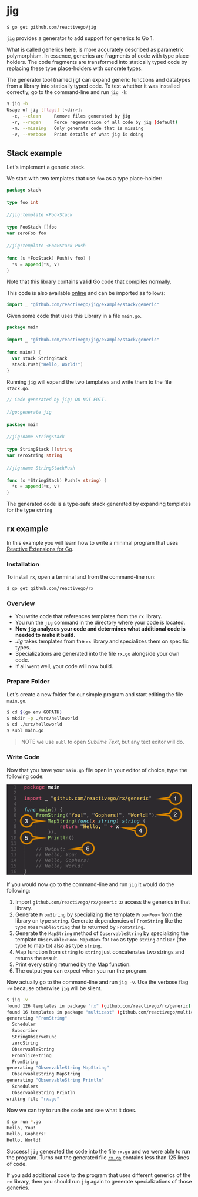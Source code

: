 # jig

    $ go get github.com/reactivego/jig

`jig` provides a generator to add support for generics to Go 1.

What is called generics here, is more accurately described as parametric polymorphism. In essence, generics are fragments of code with type place-holders. The code fragments are transformed into statically typed code by replacing these type place-holders with concrete types.

The generator tool (named [jig](..)) can expand generic functions and datatypes from a library into statically typed code.
To test whether it was installed correctly, go to the command-line and run `jig -h`:

```bash
$ jig -h
Usage of jig [flags] [<dir>]:
  -c, --clean     Remove files generated by jig
  -r, --regen     Force regeneration of all code by jig (default)
  -m, --missing   Only generate code that is missing
  -v, --verbose   Print details of what jig is doing
```
## Stack example

Let's implement a generic stack.

We start with two templates that use `foo` as a type place-holder:

```go
package stack

type foo int

//jig:template <Foo>Stack

type FooStack []foo
var zeroFoo foo

//jig:template <Foo>Stack Push

func (s *FooStack) Push(v foo) {
  *s = append(*s, v)
}
```
Note that this library contains **valid** Go code that compiles normally.

This code is also available [online](../example/stack/generic) and can be imported as follows:

```go
import _ "github.com/reactivego/jig/example/stack/generic"
```

Given some code that uses this Library in a file `main.go`.

```go
package main

import _ "github.com/reactivego/jig/example/stack/generic"

func main() {
  var stack StringStack
  stack.Push("Hello, World!")
}
```
Running `jig` will expand the two templates and write them to the file `stack.go`.

```go
// Code generated by jig; DO NOT EDIT.

//go:generate jig

package main

//jig:name StringStack

type StringStack []string
var zeroString string

//jig:name StringStackPush

func (s *StringStack) Push(v string) {
  *s = append(*s, v)
}
```
The generated code is a type-safe stack generated by expanding templates for the type `string`

## rx example

In this example you will learn how to write a minimal program that uses [Reactive Extensions for Go](https://github.com/reactivego/rx).

### Installation


To install `rx`, open a terminal and from the command-line run:

```bash
$ go get github.com/reactivego/rx
```
### Overview

- You write code that references templates from the `rx` library.
- You run the `jig` command in the directory where your code is located.
- **Now `jig` analyzes your code and determines what additional code is needed to make it build**.
- *Jig* takes templates from the `rx` library and specializes them on specific types.
- Specializations are generated into the file `rx.go` alongside your own code.
- If all went well, your code will now build.

### Prepare Folder

Let's create a new folder for our simple program and start editing the file `main.go`.

```bash
$ cd $(go env GOPATH)
$ mkdir -p ./src/helloworld
$ cd ./src/helloworld
$ subl main.go
```
> NOTE we use `subl` to open *Sublime Text*, but any text editor will do.

### Write Code
Now that you have your `main.go` file open in your editor of choice, type the following code:

![Hello World Program](helloworld.png)

If you would now go to the command-line and run `jig` it would do the following:

1. Import `github.com/reactivego/rx/generic` to access the generics in that library.
2. Generate `FromString` by specializing the template `From<Foo>` from the library on type `string`. Generate dependencies of `FromString` like the type `ObservableString` that is returned by `FromString`.
3. Generate the `MapString` method of `ObservableString` by specializing the template `Observable<Foo> Map<Bar>` for `Foo` as type `string` and `Bar` (the type to map to) also as type `string`.
4. Map function from `string` to `string` just concatenates two strings and returns the result.
5. Print every string returned by the Map function.
6. The output you can expect when you run the program.

Now actually go to the command-line and run `jig -v`. Use the verbose flag `-v` because otherwise `jig` will be silent.

```bash
$ jig -v
found 126 templates in package "rx" (github.com/reactivego/rx/generic)
found 16 templates in package "multicast" (github.com/reactivego/multicast/generic)
generating "FromString"
  Scheduler
  Subscriber
  StringObserveFunc
  zeroString
  ObservableString
  FromSliceString
  FromString
generating "ObservableString MapString"
  ObservableString MapString
generating "ObservableString Println"
  Schedulers
  ObservableString Println
writing file "rx.go"
```

Now we can try to run the code and see what it does.

```bash
$ go run *.go
Hello, You!
Hello, Gophers!
Hello, World!
```

Success! `jig` generated the code into the file `rx.go` and we were able to run the program.
Turns out the generated file [`rx.go`](../example/rx/rx.go) contains less than 125 lines of code.

If you add additional code to the program that uses different generics of the `rx` library, then you should run `jig` again to generate specializations of those generics.

